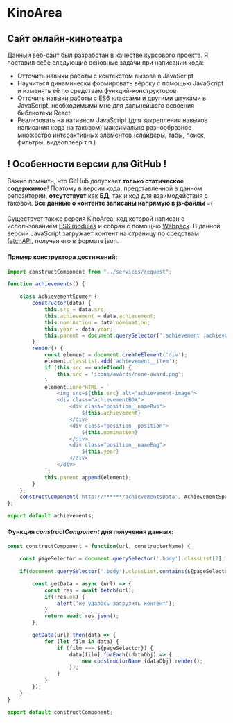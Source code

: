 # KinoArea

## Сайт онлайн-кинотеатра

Данный веб-сайт был разработан в качестве курсового проекта. Я поставил себе следующие основные задачи при написании кода:

- Отточить навыки работы с контекстом вызова в JavaScript 
- Научиться динамически формировать вёрску с помощью JavaScript и изменять её по средствам функций-конструкторов
- Отточить навыки работы с ES6 классами и другими штуками в JavaScript, необходимыми мне для дальнейшего освоения библиотеки React
- Реализовать на нативном JavaScript (для закрепления навыков написания кода на таковом) максимально разнообразное множество интерактивных элементов (слайдеры, табы, поиск, фильтры, видеоплеер т.п.)

## ! Особенности версии для GitHub !

Важно помнить, что GitHub допускает **только статическое содержимое**! Поэтому в версии кода, представленной в данном репозитории, **отсутствует** как **БД**, так и код для взаимодействия с таковой. **Все данные о контенте записаны напрямую в js-файлы** =(
####
Cуществует также версия KinoArea, код которой написан с использованием [ES6 modules](https://developer.mozilla.org/en-US/docs/Web/JavaScript/Guide/Modules) и собран с помощью [Webpack](https://webpack.js.org/). В данной версии JavaScript загружает контент на страницу по средствам [fetchAPI](https://developer.mozilla.org/en-US/docs/Web/API/Fetch_API), получая его в формате json.
####
#### Пример конструктора достижений:
~~~JavaScript
import constructComponent from "../services/request";

function achievements() {

    class AchievementSpumer {
        constructor(data) {
            this.src = data.src;
            this.achievement = data.achievement;
            this.nomination = data.nomination;
            this.year = data.year;
            this.parent = document.querySelector('.achievement .achievement__contant');
        }
        render() {
            const element = document.createElement('div');
            element.classList.add('achievement__item');
            if (this.src == undefined) {
                this.src = 'icons/avards/none-award.png';
            }
            element.innerHTML = `
                <img src=${this.src} alt="achievement-image">
                <div class="achievementBOX">
                    <div class="position__nameRus">
                        ${this.achievement}
                    </div>
                    <div class="position__position">
                        ${this.nomination}
                    </div>
                    <div class="position__nameEng">
                        ${this.year}
                    </div>
                </div>
            `;
            this.parent.append(element);
        }
    };
    constructComponent('http://******/achievementsData', AchievementSpumer);
};

export default achievements;
~~~
#### Функция *constructComponent* для получения данных:
~~~JavaScript
const constructComponent = function(url, constructorName) {

    const pageSelector = document.querySelector('.body').classList[2];

    if(document.querySelector('.body').classList.contains(${pageSelector})) {

        const getData = async (url) => {
            const res = await fetch(url);
            if(!res.ok) {
                alert('не удалось загрузить контент');
            }
            return await res.json();
        };

        getData(url).then(data => {
            for (let film in data) {
                if (film === ${pageSelector}) {
                    data[film].forEach((dataObj) => {
                        new constructorName (dataObj).render();
                    });
                }
            }
        });
    }
}

export default constructComponent;
~~~
